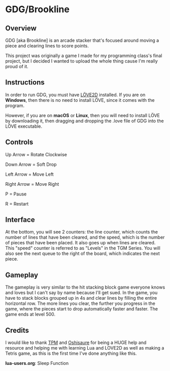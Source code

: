# GDG/Brookline

## Overview

GDG [aka Brookline] is an arcade stacker that's focused around moving a piece and clearing lines to score points. 

This project was originally a game I made for my programming class's final project, but I decided I wanted to upload the whole thing cause I'm really proud of it.

## Instructions
In order to run GDG, you must have [LÖVE2D](https://love2d.org/) installed. If you are on **Windows**, then there is no need to install LÖVE, since it comes with the program.

However, if you are on **macOS** or **Linux**, then you will need to install LÖVE by downloading it, then dragging and dropping the .love file of GDG into the LÖVE executable.

## Controls
Up Arrow = Rotate Clockwise

Down Arrow = Soft Drop

Left Arrow = Move Left

Right Arrow = Move Right

P = Pause

R = Restart

## Interface
At the bottom, you will see 2 counters: the line counter, which counts the number of lines that have been cleared, and the speed, which is the number of pieces that have been placed. It also goes up when lines are cleared. This "speed" counter is referred to as "Levels" in the TGM Series. You will also see the next queue to the right of the board, which indicates the next piece.

## Gameplay
The gameplay is very similar to the hit stacking block game everyone knows and loves but I can't say by name because I'll get sued. In the game, you have to stack blocks grouped up in 4s and clear lines by filling the entire horizontal row. The more lines you clear, the further you progress in the game, where the pieces start to drop automatically faster and faster. The game ends at level 500.

## Credits

I would like to thank [TPM](https://github.com/joezeng) and [Oshisaure](https://github.com/oshisaure) for being a HUGE help and resource and helping me with learning Lua and LOVE2D as well as making a Tetris game, as this is the first time I've done anything like this.

**lua-users.org**: Sleep Function

